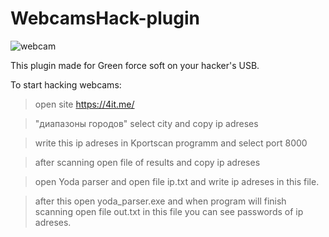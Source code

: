 # WebcamsHack-plugin
![webcam](https://user-images.githubusercontent.com/43011806/46421063-0b838780-c73a-11e8-8295-395d020d037c.png)

This plugin made for Green force soft on your hacker's USB.

To start hacking webcams:

> open site https://4it.me/

> "диапазоны городов" select city and copy ip adreses

> write this ip adreses in Kportscan programm and select port 8000

> after scanning open file of results and copy ip adreses

> open Yoda parser and open file ip.txt and write ip adreses in this file.

> after this open yoda_parser.exe and when program will finish scanning open file out.txt in this file you can see passwords of ip adreses.
